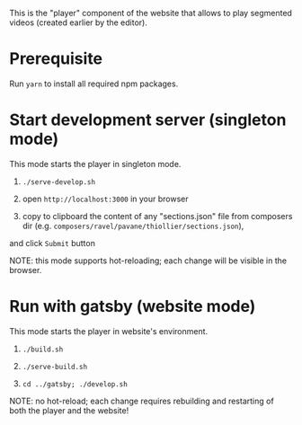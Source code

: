 This is the "player" component of the website that allows to play segmented videos (created
earlier by the editor).

# Prerequisite

Run `yarn` to install all required npm packages.

# Start development server (singleton mode)

This mode starts the player in singleton mode.

1. `./serve-develop.sh`

2. open `http://localhost:3000` in your browser
 
3. copy to clipboard the content of any "sections.json" file from composers dir (e.g. `composers/ravel/pavane/thiollier/sections.json`),

and click `Submit` button

NOTE: this mode supports hot-reloading; each change will be visible in the browser.

# Run with gatsby (website mode)

This mode starts the player in website's environment. 

1. `./build.sh`

2. `./serve-build.sh`

3. `cd ../gatsby; ./develop.sh`

NOTE: no hot-reload; each change requires rebuilding and restarting of both the player 
      and the website!